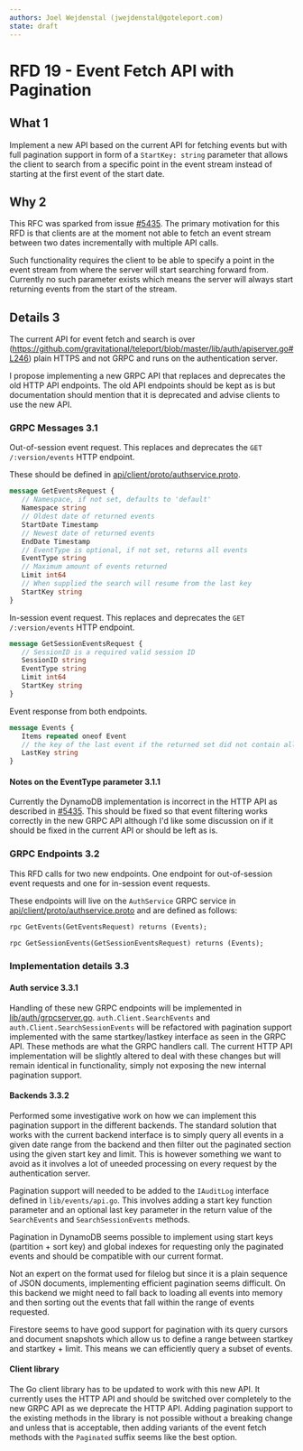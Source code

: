 ```yaml
---
authors: Joel Wejdenstal (jwejdenstal@goteleport.com)
state: draft
---
```


# RFD 19 - Event Fetch API with Pagination

## What 1

Implement a new API based on the current API for fetching events but with full pagination support in form of a `StartKey: string` parameter that allows the client to search from a specific point in the event stream instead of starting at the first event of the start date.

## Why 2

This RFC was sparked from issue [#5435](https://github.com/gravitational/teleport/issues/5435).
The primary motivation for this RFD is that clients are at the moment not able to fetch an event stream between two dates incrementally with multiple API calls.

Such functionality requires the client to be able to specify a point in the event stream from where the server will start searching forward from. Currently no such parameter exists which means the server will always start returning events from the start of the stream.

## Details 3

The current API for event fetch and search is over (https://github.com/gravitational/teleport/blob/master/lib/auth/apiserver.go#L246) plain HTTPS and not GRPC and runs on the authentication server.

I propose implementing a new GRPC API that replaces and deprecates the old HTTP API endpoints. The old API endpoints should be kept as is but documentation should mention that it is deprecated and advise clients to use the new API.

### GRPC Messages 3.1

Out-of-session event request.
This replaces and deprecates the `GET /:version/events` HTTP endpoint.

These should be defined in [api/client/proto/authservice.proto](https://github.com/gravitational/teleport/blob/master/api/client/proto/authservice.proto).

```protobuf
message GetEventsRequest {
   // Namespace, if not set, defaults to 'default'
   Namespace string
   // Oldest date of returned events
   StartDate Timestamp
   // Newest date of returned events
   EndDate Timestamp
   // EventType is optional, if not set, returns all events
   EventType string
   // Maximum amount of events returned
   Limit int64
   // When supplied the search will resume from the last key
   StartKey string
}
```

In-session event request.
This replaces and deprecates the `GET /:version/events` HTTP endpoint.

```protobuf
message GetSessionEventsRequest {
   // SessionID is a required valid session ID
   SessionID string
   EventType string
   Limit int64
   StartKey string
}
```

Event response from both endpoints.

```protobuf
message Events { 
   Items repeated oneof Event
   // the key of the last event if the returned set did not contain all events found i.e limit < actual amount. this is the key clients can supply in another API request to continue fetching events from the previous last position
   LastKey string
}
```

#### Notes on the EventType parameter 3.1.1

Currently the DynamoDB implementation is incorrect in the HTTP API as described in [#5435](https://github.com/gravitational/teleport/issues/5435). This should be fixed so that event filtering works correctly in the new GRPC API although I'd like some discussion on if it should be fixed in the current API or should be left as is.

### GRPC Endpoints 3.2

This RFD calls for two new endpoints. One endpoint for out-of-session event requests and one for in-session event requests.

These endpoints will live on the `AuthService` GRPC service in [api/client/proto/authservice.proto](https://github.com/gravitational/teleport/blob/master/api/client/proto/authservice.proto) and are defined as follows:

```proto
rpc GetEvents(GetEventsRequest) returns (Events);
```

```proto
rpc GetSessionEvents(GetSessionEventsRequest) returns (Events);
```

### Implementation details 3.3

#### Auth service 3.3.1

Handling of these new GRPC endpoints will be implemented in [lib/auth/grpcserver.go](https://github.com/gravitational/teleport/blob/master/lib/auth/grpcserver.go). `auth.Client.SearchEvents` and `auth.Client.SearchSessionEvents` will be refactored with pagination support implemented with the same startkey/lastkey interface as seen in the GRPC API. These methods are what the GRPC handlers call. The current HTTP API implementation will be slightly altered to deal with these changes but will remain identical in functionality, simply not exposing the new internal pagination support.

#### Backends 3.3.2

Performed some investigative work on how we can implement this pagination support in the different backends. The standard solution that works with the current backend interface is to simply query all events in a given date range from the backend and then filter out the paginated section using the given start key and limit. This is however something we want to avoid as it involves a lot of uneeded processing on every request by the authentication server.

Pagination support will needed to be added to the `IAuditLog` interface defined in `lib/events/api.go`. This involves adding a start key function parameter and an optional last key parameter in the return value of the `SearchEvents` and `SearchSessionEvents` methods.

Pagination in DynamoDB seems possible to implement using start keys (partition + sort key) and global indexes for requesting only the paginated events and should be compatible with our current format.

Not an expert on the format used for filelog but since it is a plain sequence of JSON documents, implementing efficient pagination seems difficult. On this backend we might need to fall back to loading all events into memory and then sorting out the events that fall within the range of events requested.

Firestore seems to have good support for pagination with its query cursors and document snapshots which allow us to define a range between startkey and startkey + limit. This means we can efficiently query a subset of events.

#### Client library

The Go client library has to be updated to work with this new API. It currently uses the HTTP API and should be switched over completely to the new GRPC API as we deprecate the HTTP API. Adding pagination support to the existing methods in the library is not possible without a breaking change and unless that is acceptable, then adding variants of the event fetch methods with the `Paginated` suffix seems like the best option.
